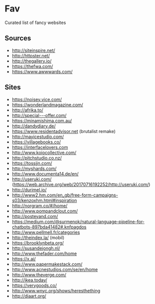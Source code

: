 # Fav
Curated list of fancy websites

## Sources

- http://siteinspire.net/
- http://httpster.net/
- http://thegallery.io/
- https://thefwa.com/
- https://www.awwwards.com/

## Sites

- https://noisey.vice.com/
- https://wonderlandmagazine.com/
- http://afrika.to/
- http://special---offer.com/
- https://minamishima.com.au/
- http://dandydiary.de/
- https://www.residentadvisor.net (brutalist remake)
- http://mayicestudio.com/
- https://villagebooks.co/
- https://interfacelovers.com
- http://www.koiocollective.com/
- http://pitchstudio.co.nz/
- https://tossijn.com/
- http://myshards.com/
- http://www.documenta14.de/en/
- http://useruki.com/ (https://web.archive.org/web/20170716192252/http://useruki.com/)
- http://durimel.io/
- http://www2.hm.com/en_gb/free-form-campaigns-s03/kenzoxhm.html#inspiration
- http://norgram.co/#/home/
- http://www.pompandclout.com/
- http://postevand.com/
- https://medium.com/@surmenok/natural-language-pipeline-for-chatbots-897bda41482#.knfpagdos
- http://www.pellmell.fr/categories
- http://theindex.la/ (mobil)
- https://brooklynbeta.org/
- http://susandejongh.nl/
- http://www.thefader.com/home
- https://x.ai/
- http://www.papermakestack.com/
- http://www.acnestudios.com/se/en/home
- http://www.theverge.com/
- http://ikea.today/
- https://verygoods.co/
- http://www.wnyc.org/shows/heresthething
- http://diaart.org/
